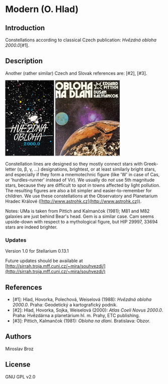 # Modern (O. Hlad)

## Introduction

Constellations according to classical Czech publication: *Hvězdná obloha 2000.0*[#1].

## Description

Another (rather similar) Czech and Slovak references are: [#2], [#3].

![](illustrations/hvezdna_obloha_2000.png) ![](illustrations/obloha_na_dlani.png)

Constellation lines are designed so they mostly connect stars with Greek-letter (α, β, γ, ...) designations, brightest, or at least similarly bright stars, and especially if they form a mnemotechnic figure (like 'W' in case of Cas, or 'hurdles-runner' instead of Vir). We usually do *not* use 5th magnitude stars, because they are difficult to spot in towns affected by light pollution. The resulting figures are also a bit simpler and easier-to-remember for children. We use these constellations at the Observatory and Planetarium Hradec Králové ([http://www.astrohk.cz](http://www.astrohk.cz)).

Notes: UMa is taken from Pittich and Kalmančok (1981); M81 and M82 galaxies are just behind Bear's head. Gem is a similar case. Cam seems upside-down with respect to a mythological figure, but HIP 29997, 33694 stars are indeed brighter.

### Updates

Version 1.0 for Stellarium 0.13.1

Future updates should be available at [http://sirrah.troja.mff.cuni.cz/~mira/souhvezdi/](http://sirrah.troja.mff.cuni.cz/~mira/souhvezdi/)

## References

 - [#1]: Hlad, Hovorka, Polechová, Weiselová (1988): *Hvězdná obloha 2000.0*. Praha: Geodetický a kartografický podnik.
 - [#2]: Hlad, Hovorka, Sojka, Weiselová (2000): *Atlas Coeli Novus 2000.0*. Praha: Hvězdárna a planetárium hl. m. Prahy, ETC publishing.
 - [#3]: Pittich, Kalmančok (1981): *Obloha na dlani*. Bratislava: Obzor.

## Authors

Miroslav Broz

## License

GNU GPL v2.0
